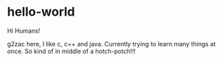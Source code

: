 # hello-world

Hi Humans!

g2zac here, I like c, c++ and java.
Currently trying to learn many things at once. So kind of in middle of a hotch-potch!!!
